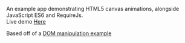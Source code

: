 An example app demonstrating HTML5 canvas animations, alongside JavaScript ES6 and RequireJs.  
Live demo [Here](http://simondiep.github.io/demos/snowflake-animation-js/index.html)  
  
Based off of a [DOM manipulation example](http://www.kirupa.com/html5/the_falling_snow_effect.htm)